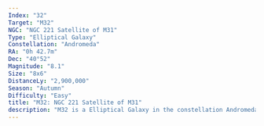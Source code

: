 ```yaml
---
Index: "32"
Target: "M32"
NGC: "NGC 221 Satellite of M31"
Type: "Elliptical Galaxy"
Constellation: "Andromeda"
RA: "0h 42.7m"
Dec: "40°52"
Magnitude: "8.1"
Size: "8x6"
DistanceLy: "2,900,000"
Season: "Autumn"
Difficulty: "Easy"
title: "M32: NGC 221 Satellite of M31"
description: "M32 is a Elliptical Galaxy in the constellation Andromeda."
---
```

